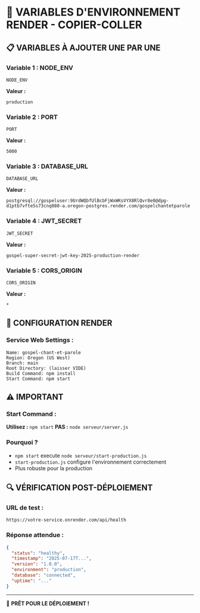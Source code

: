 # 🔑 VARIABLES D'ENVIRONNEMENT RENDER - COPIER-COLLER

## 📋 **VARIABLES À AJOUTER UNE PAR UNE**

### **Variable 1 : NODE_ENV**
```
NODE_ENV
```
**Valeur :**
```
production
```

### **Variable 2 : PORT**
```
PORT
```
**Valeur :**
```
5000
```

### **Variable 3 : DATABASE_URL**
```
DATABASE_URL
```
**Valeur :**
```
postgresql://gospeluser:9UrdWQbfUlBcbFjWxWKsVYX8RlQvr8e0@dpg-d1ptb7vfte5s73cnq080-a.oregon-postgres.render.com/gospelchantetparole
```

### **Variable 4 : JWT_SECRET**
```
JWT_SECRET
```
**Valeur :**
```
gospel-super-secret-jwt-key-2025-production-render
```

### **Variable 5 : CORS_ORIGIN**
```
CORS_ORIGIN
```
**Valeur :**
```
*
```

## 🎯 **CONFIGURATION RENDER**

### **Service Web Settings :**
```
Name: gospel-chant-et-parole
Region: Oregon (US West)
Branch: main
Root Directory: (laisser VIDE)
Build Command: npm install
Start Command: npm start
```

## ⚠️ **IMPORTANT**

### **Start Command :**
**Utilisez :** `npm start`
**PAS :** `node serveur/server.js`

### **Pourquoi ?**
- `npm start` execute `node serveur/start-production.js`
- `start-production.js` configure l'environnement correctement
- Plus robuste pour la production

## 🔍 **VÉRIFICATION POST-DÉPLOIEMENT**

### **URL de test :**
```
https://votre-service.onrender.com/api/health
```

### **Réponse attendue :**
```json
{
  "status": "healthy",
  "timestamp": "2025-07-17T...",
  "version": "1.0.0",
  "environment": "production",
  "database": "connected",
  "uptime": "..."
}
```

---

🎯 **PRÊT POUR LE DÉPLOIEMENT !**

